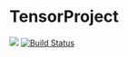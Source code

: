 # TensorProject
<a href="https://codeclimate.com/github/codeclimate/codeclimate/maintainability"><img src="https://api.codeclimate.com/v1/badges/a99a88d28ad37a79dbf6/maintainability" /></a>
[![Build Status](https://travis-ci.com/ankoz2000/Memo-Game-TensorProject.svg?branch=master)](https://travis-ci.com/ankoz2000/Memo-Game-TensorProject)
